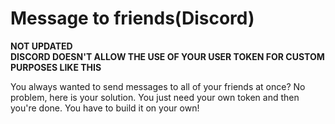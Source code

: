 # Message to friends(Discord)

**NOT UPDATED<br>
DISCORD DOESN'T ALLOW THE USE OF YOUR USER TOKEN FOR CUSTOM PURPOSES LIKE THIS**

You always wanted to send messages to all of your friends at once? No problem, here is your solution. You just need your own token and then you're done.
You have to build it on your own!
